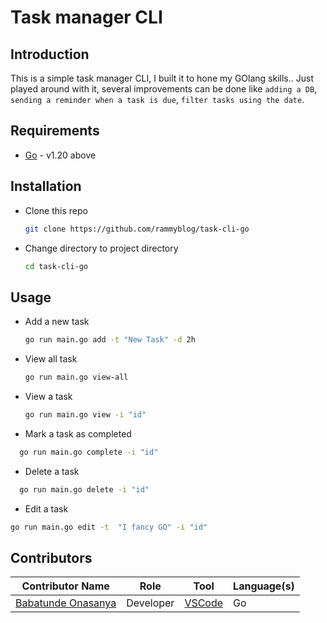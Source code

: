 # Task manager CLI

## Introduction

This is a simple task manager CLI, I built it to hone my GOlang skills.. Just played around with it, several improvements can be done like `adding a DB`, `sending a reminder when a task is due`, `filter tasks using the date`.

## Requirements

- [Go](https://golang.org) - v1.20 above

## Installation

- Clone this repo

  ```bash
  git clone https://github.com/rammyblog/task-cli-go
  ```

- Change directory to project directory

  ```bash
  cd task-cli-go
  ```

## Usage

- Add a new task

  ```bash
  go run main.go add -t "New Task" -d 2h
  ```

- View all task

  ```bash
  go run main.go view-all
  ```

- View a task

  ```bash
  go run main.go view -i "id"
  ```

- Mark a task as completed

```bash
  go run main.go complete -i "id"
```

- Delete a task

```bash
  go run main.go delete -i "id"
```

- Edit a task

```bash
go run main.go edit -t  "I fancy GO" -i "id"
```

## Contributors

| Contributor Name                                       | Role      | Tool                                    | Language(s) |
| ------------------------------------------------------ | --------- | --------------------------------------- | ----------- |
| [Babatunde Onasanya](https://twitter.com/simply_rammy) | Developer | [VSCode](https://code.visualstudio.com) | Go          |

